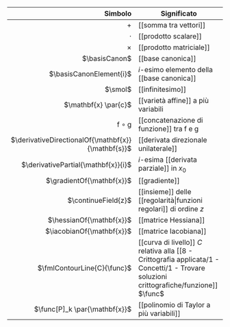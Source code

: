 
|                                            Simbolo | Significato                                                                                                                              |
| -------------------------------------------------: | ---------------------------------------------------------------------------------------------------------------------------------------- |
|                                                $+$ | [[somma tra vettori]]                                                                                                                    |
|                                            $\cdot$ | [[prodotto scalare]]                                                                                                                     |
|                                           $\times$ | [[prodotto matriciale]]                                                                                                                  |
|                                      $\basisCanon$ | [[base canonica]]                                                                                                                        |
|                            $\basisCanonElement{i}$ | $i$-esimo elemento della [[base canonica]]                                                                                               |
|                                            $\smol$ | [[infinitesimo]]                                                                                                                         |
|                               $\mathbf{x} \par{c}$ | [[varietà affine]] a più variabili                                                                                                       |
|                      $\mathrm{f} \circ \mathrm{g}$ | [[concatenazione di funzione]] tra $\mathrm{f}$ e $\mathrm{g}$                                                                           |
| $\derivativeDirectionalOf{\mathbf{x}}{\mathbf{s}}$ | [[derivata direzionale unilaterale]]                                                                                                     |
|                $\derivativePartial{\mathbf{x}}{i}$ | $i$-esima [[derivata parziale]] in $x_0$                                                                                                 |
|                          $\gradientOf{\mathbf{x}}$ | [[gradiente]]                                                                                                                            |
|                                $\continueField{z}$ | [[insieme]] delle [[regolarità\|funzioni regolari]] di ordine $z$                                                                        |
|                           $\hessianOf{\mathbf{x}}$ | [[matrice Hessiana]]                                                                                                                     |
|                          $\iacobianOf{\mathbf{x}}$ | [[matrice Iacobiana]]                                                                                                                    |
|                        $\fmlContourLine{C}{\func}$ | [[curva di livello]] $C$ relativa alla [[8 - Crittografia applicata/1 - Concetti/1 - Trovare soluzioni crittografiche/funzione]] $\func$ |
|                      $\func[P]_k \par{\mathbf{x}}$ | [[polinomio di Taylor a più variabili]]                                                                                                  |
